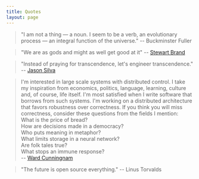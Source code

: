```yaml
---
title: Quotes
layout: page
---
```

> "I am not a thing — a noun. I seem to be a verb, an evolutionary process — an integral function of the universe."
>  -- Buckminster Fuller
    
> "We are as gods and might as well get good at it" 
>  -- [Stewart Brand][]

> "Instead of praying for transcendence, let's engineer transcendence." 
>  -- [Jason Silva][]                            

> I'm interested in large scale systems with distributed control. I take my inspiration from economics, politics, language, learning, culture and, of course, life itself. I'm most satisfied when I write software that borrows from such systems. I'm working on a distributed architecture that favors robustness over correctness. If you think you will miss correctness, consider these questions from the fields I mention:  
> What is the price of bread?  
> How are decisions made in a democracy?  
> Who puts meaning in metaphor?  
> What limits storage in a neural network?  
> Are folk tales true?  
> What stops an immune response?  
> -- [Ward Cunningnam]

> "The future is open source everything." 
>  -- Linus Torvalds



[Ward Cunningnam]: http://c2.com/cgi/wiki?WardCunningham
[Jason Silva]: http://thisisjasonsilva.com/
[Stewart Brand]: http://web.me.com/stewartbrand/